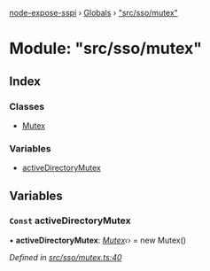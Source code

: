 [node-expose-sspi](../README.md) › [Globals](../globals.md) › ["src/sso/mutex"](_src_sso_mutex_.md)

# Module: "src/sso/mutex"

## Index

### Classes

* [Mutex](../classes/_src_sso_mutex_.mutex.md)

### Variables

* [activeDirectoryMutex](_src_sso_mutex_.md#const-activedirectorymutex)

## Variables

### `Const` activeDirectoryMutex

• **activeDirectoryMutex**: *[Mutex](../classes/_src_sso_mutex_.mutex.md)‹›* = new Mutex()

*Defined in [src/sso/mutex.ts:40](https://github.com/jlguenego/node-expose-sspi/blob/7ca1305/src/sso/mutex.ts#L40)*
